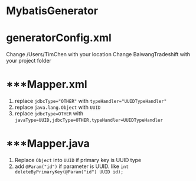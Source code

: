 # MybatisGenerator

# generatorConfig.xml

Change /Users/TimChen with your location
Change BaiwangTradeshift with your project folder

# ***Mapper.xml

1. replace `jdbcType="OTHER"` with `typeHandler="UUIDTypeHandler"`
2. replace `java.lang.Object` with `UUID`
3. replace `jdbcType=OTHER` with `javaType=UUID,jdbcType=OTHER,typeHandler=UUIDTypeHandler`


# ***Mapper.java

1. Replace `Object` into `UUID` if primary key is UUID type
2. add `@Param("id")` if parameter is UUID.  like
    `int deleteByPrimaryKey(@Param("id") UUID id);`
